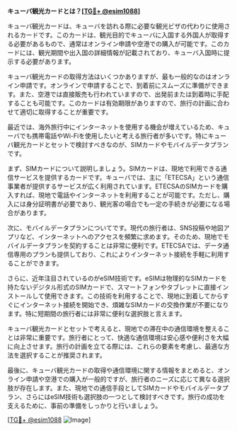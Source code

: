 **キューバ観光カードとは？[[TG💪+ @esim1088](https://t.me/s/esim1088)]**

キューバ観光カードは、キューバを訪れる際に必要な観光ビザの代わりに使用されるカードです。このカードは、観光目的でキューバに入国する外国人が取得する必要があるもので、通常はオンライン申請や空港での購入が可能です。このカードには、観光期間や出入国の詳細情報が記載されており、キューバ入国時に提示する必要があります。

キューバ観光カードの取得方法はいくつかありますが、最も一般的なのはオンライン申請です。オンラインで申請することで、到着前にスムーズに準備ができます。また、空港では直接販売も行われていますので、出発前または到着時に手配することも可能です。このカードは有効期限がありますので、旅行の計画に合わせて適切に取得することが重要です。

最近では、海外旅行中にインターネットを使用する機会が増えているため、キューバでも携帯電話やWi-Fiを使用したいと考える旅行者が多いです。特にキューバ観光カードとセットで検討すべきなのが、SIMカードやモバイルデータプランです。

まず、SIMカードについて説明しましょう。SIMカードは、現地で利用できる通信サービスを提供するカードです。キューバでは、主に「ETECSA」という通信事業者が提供するサービスが広く利用されています。ETECSAのSIMカードを購入すれば、現地で電話やインターネットを利用することが可能です。ただし、購入には身分証明書が必要であり、観光客の場合でも一定の手続きが必要になる場合があります。

次に、モバイルデータプランについてです。現代の旅行者は、SNS投稿や地図アプリなど、インターネットへのアクセスを頻繁に求めます。そのため、現地でモバイルデータプランを契約することは非常に便利です。ETECSAでは、データ通信専用のプランも提供しており、これによりインターネット接続を手軽に利用することができます。

さらに、近年注目されているのがeSIM技術です。eSIMは物理的なSIMカードを持たないデジタル形式のSIMカードで、スマートフォンやタブレットに直接インストールして使用できます。この技術を利用することで、現地に到着してからすぐにインターネット接続を開始でき、煩雑なSIMカードの交換作業が不要になります。特に短期間の旅行者には非常に便利な選択肢と言えます。

キューバ観光カードとセットで考えると、現地での滞在中の通信環境を整えることは非常に重要です。旅行者にとって、快適な通信環境は安心感や便利さを大幅に向上させます。旅行の計画を立てる際には、これらの要素を考慮し、最適な方法を選択することが推奨されます。

最後に、キューバ観光カードの取得や通信環境に関する情報をまとめると、オンライン申請や空港での購入が一般的ですが、旅行者のニーズに応じて異なる選択肢が存在します。また、現地での通信手段としてSIMカードやモバイルデータプラン、さらにはeSIM技術も選択肢の一つとして検討すべきです。旅行の成功を支えるために、事前の準備をしっかりと行いましょう。

[[TG💪+ @esim1088](https://t.me/s/esim1088) ![Image](https://i.postimg.cc/Y0z9fWf4/image.png)]